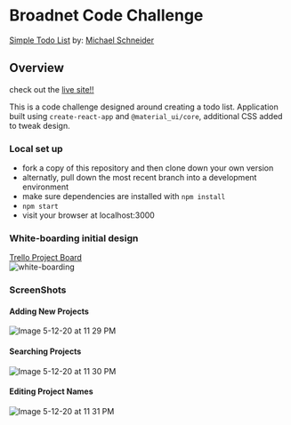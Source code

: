 # Broadnet Code Challenge
[Simple Todo List](https://github.com/BroadnetEngineering/TodoList)
by: [Michael Schneider](https://github.com/mschneider247)

## Overview
  check out the [live site!!]()

  This is a code challenge designed around creating a todo list. Application built using `create-react-app` and `@material_ui/core`, additional CSS added to tweak design.

### Local set up
  * fork a copy of this repository and then clone down your own version
  * alternatly, pull down the most recent branch into a development environment
  * make sure dependencies are installed with `npm install`
  * `npm start`
  * visit your browser at localhost:3000


### White-boarding initial design
  [Trello Project Board](https://trello.com/b/vwzP5yRF/todo-app-react-material-ui)<br/>
  ![white-boarding]()

### ScreenShots
#### Adding New Projects
![Image 5-12-20 at 11 29 PM](https://user-images.githubusercontent.com/21366524/81776570-45874480-94ac-11ea-908e-6210159e43f6.jpg)
#### Searching Projects
![Image 5-12-20 at 11 30 PM](https://user-images.githubusercontent.com/21366524/81776577-491acb80-94ac-11ea-8a21-cf6a6101d62d.jpg)
#### Editing Project Names
![Image 5-12-20 at 11 31 PM](https://user-images.githubusercontent.com/21366524/81776581-4ae48f00-94ac-11ea-9450-149a7aedf7f1.jpg)
